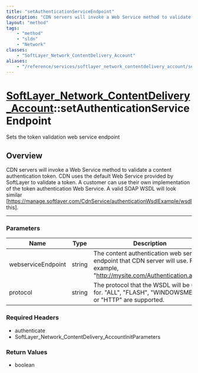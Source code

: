 ```yaml
---
title: "setAuthenticationServiceEndpoint"
description: "CDN servers will invoke a Web Service method to validate a content authentication token. CDN uses the default Web Servic... "
layout: "method"
tags:
    - "method"
    - "sldn"
    - "Network"
classes:
    - "SoftLayer_Network_ContentDelivery_Account"
aliases:
    - "/reference/services/softlayer_network_contentdelivery_account/setAuthenticationServiceEndpoint"
---
```

# [SoftLayer_Network_ContentDelivery_Account](/reference/services/SoftLayer_Network_ContentDelivery_Account)::setAuthenticationServiceEndpoint

Sets the token validation web service endpoint


## Overview 
CDN servers will invoke a Web Service method to validate a content authentication token. CDN uses the default Web Service provided by SoftLayer to validate a token. A customer can use their own implementation of the token authentication Web Service. A valid SOAP WSDL will look similar [https://manage.softlayer.com/CdnService/authenticationWsdlExample/wsdl this]. 

-----

### Parameters 
|Name | Type | Description |
| --- | --- | --- |
|webserviceEndpoint| string| The content authentication web service endpoint that CDN server will use.  For example, "http://mysite.com/Authentication.asmx"|
|protocol| string| The protocol that the WSDL will be used for. "ALL", "FLASH", "WINDOWSMEDIA", or "HTTP" are supported.|


### Required Headers
* authenticate
* SoftLayer_Network_ContentDelivery_AccountInitParameters


### Return Values
* boolean





